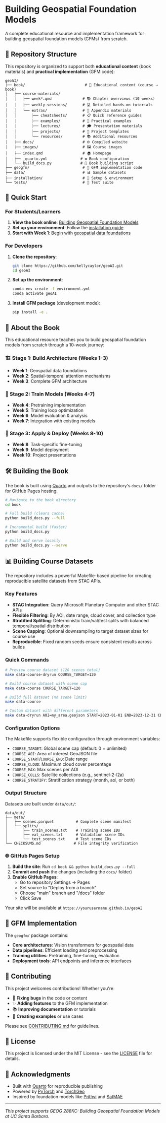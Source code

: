 # Building Geospatial Foundation Models

A complete educational resource and implementation framework for building geospatial foundation models (GFMs) from scratch.

## 📁 Repository Structure

This repository is organized to support both **educational content** (book materials) and **practical implementation** (GFM code):

```
geoAI/
├── book/                           # 📖 Educational content (course → book)
│   ├── course-materials/           
│   │   ├── week*.qmd              # 📚 Chapter overviews (10 weeks)
│   │   ├── weekly-sessions/       # 💻 Detailed hands-on tutorials
│   │   └── extras/                # 📖 Appendix materials
│   │       ├── cheatsheets/       # 📋 Quick reference guides
│   │       ├── examples/          # 🎯 Practical examples
│   │       ├── lectures/          # 🎓 Presentation materials  
│   │       ├── projects/          # 📁 Project templates
│   │       └── resources/         # 📚 Additional resources
│   ├── docs/                      # 🌐 Compiled website
│   ├── images/                    # 🖼️ Course images
│   ├── index.qmd                  # 🏠 Homepage
│   ├── _quarto.yml               # ⚙️ Book configuration
│   └── build_docs.py             # 🔨 Book building script
├── geogfm/                        # 🧠 GFM implementation code
├── data/                          # 📊 Sample datasets
├── installation/                  # 🔧 Setup & environment
└── tests/                         # 🧪 Test suite
```

## 🚀 Quick Start

### For Students/Learners

1. **View the book online**: [Building Geospatial Foundation Models](https://kellycaylor.github.io/geoAI)
2. **Set up your environment**: Follow the [installation guide](installation/README.md)
3. **Start with Week 1**: Begin with [geospatial data foundations](book/course-materials/week1.qmd)

### For Developers

1. **Clone the repository**:
   ```bash
   git clone https://github.com/kellycaylor/geoAI.git
   cd geoAI
   ```

2. **Set up the environment**:
   ```bash
   conda env create -f environment.yml
   conda activate geoAI
   ```

3. **Install GFM package** (development mode):
   ```bash
   pip install -e .
   ```

## 📖 About the Book

This educational resource teaches you to build geospatial foundation models from scratch through a 10-week journey:

### 🏗️ Stage 1: Build Architecture (Weeks 1-3)
- **Week 1**: Geospatial data foundations
- **Week 2**: Spatial-temporal attention mechanisms
- **Week 3**: Complete GFM architecture

### 🚀 Stage 2: Train Models (Weeks 4-7)
- **Week 4**: Pretraining implementation
- **Week 5**: Training loop optimization
- **Week 6**: Model evaluation & analysis
- **Week 7**: Integration with existing models

### 🎯 Stage 3: Apply & Deploy (Weeks 8-10)
- **Week 8**: Task-specific fine-tuning
- **Week 9**: Model deployment
- **Week 10**: Project presentations

## 🛠️ Building the Book

The book is built using [Quarto](https://quarto.org/) and outputs to the repository's `docs/` folder for GitHub Pages hosting.

```bash
# Navigate to the book directory
cd book

# Full build (clears cache)
python build_docs.py --full

# Incremental build (faster)
python build_docs.py

# Build and serve locally
python build_docs.py --serve
```

## 📊 Building Course Datasets

The repository includes a powerful Makefile-based pipeline for creating reproducible satellite datasets from STAC APIs.

### Key Features

- **STAC Integration**: Query Microsoft Planetary Computer and other STAC APIs
- **Flexible Filtering**: By AOI, date range, cloud cover, and collection type
- **Stratified Splitting**: Deterministic train/val/test splits with balanced temporal/spatial distribution
- **Scene Capping**: Optional downsampling to target dataset sizes for course use
- **Reproducible**: Fixed random seeds ensure consistent results across builds

### Quick Commands

```bash
# Preview course dataset (120 scenes total)
make data-course-dryrun COURSE_TARGET=120

# Build course dataset with scene cap
make data-course COURSE_TARGET=120

# Build full dataset (no scene limit)
make data-course

# Custom dataset with different parameters
make data-dryrun AOI=my_area.geojson START=2023-01-01 END=2023-12-31 CLOUD=20
```

### Configuration Options

The Makefile supports flexible configuration through environment variables:

- `COURSE_TARGET`: Global scene cap (default: 0 = unlimited)
- `COURSE_AOI`: Area of interest GeoJSON file 
- `COURSE_START`/`COURSE_END`: Date range
- `COURSE_CLOUD`: Maximum cloud cover percentage
- `COURSE_MAX`: Max scenes per AOI
- `COURSE_COLLS`: Satellite collections (e.g., sentinel-2-l2a)
- `COURSE_STRATIFY`: Stratification strategy (month, aoi, or both)

### Output Structure

Datasets are built under `data/out/`:
```
data/out/
├── meta/
│   ├── scenes.parquet          # Complete scene manifest
│   └── splits/
│       ├── train_scenes.txt    # Training scene IDs
│       ├── val_scenes.txt      # Validation scene IDs  
│       └── test_scenes.txt     # Test scene IDs
└── CHECKSUMS.md               # File integrity verification
```

### 🌐 GitHub Pages Setup

1. **Build the site**: Run `cd book && python build_docs.py --full`
2. **Commit and push** the changes (including the `docs/` folder)
3. **Enable GitHub Pages**: 
   - Go to repository Settings → Pages
   - Set source to "Deploy from a branch"
   - Choose "main" branch and "/docs" folder
   - Click Save

Your site will be available at `https://yourusername.github.io/geoAI`

## 🧠 GFM Implementation

The `geogfm/` package contains:

- **Core architectures**: Vision transformers for geospatial data
- **Data pipelines**: Efficient loading and preprocessing
- **Training utilities**: Pretraining, fine-tuning, evaluation
- **Deployment tools**: API endpoints and inference interfaces

## 🤝 Contributing

This project welcomes contributions! Whether you're:

- 🐛 **Fixing bugs** in the code or content
- ✨ **Adding features** to the GFM implementation  
- 📚 **Improving documentation** or tutorials
- 🎯 **Creating examples** or use cases

Please see [CONTRIBUTING.md](CONTRIBUTING.md) for guidelines.

## 📄 License

This project is licensed under the MIT License - see the [LICENSE](LICENSE) file for details.

## 🙏 Acknowledgments

- Built with [Quarto](https://quarto.org/) for reproducible publishing
- Powered by [PyTorch](https://pytorch.org/) and [TorchGeo](https://github.com/microsoft/torchgeo)
- Inspired by foundation models like [Prithvi](https://github.com/NASA-IMPACT/Prithvi-100M) and [SatMAE](https://github.com/microsoft/SatMAE)

---

*This project supports GEOG 288KC: Building Geospatial Foundation Models at UC Santa Barbara.*